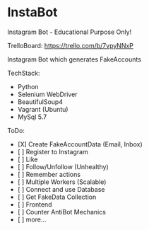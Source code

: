 # InstaBot
Instagram Bot - Educational Purpose Only!

TrelloBoard: https://trello.com/b/7vpyNNxP

Instagram Bot which generates FakeAccounts

TechStack: 
- Python
- Selenium WebDriver
- BeautifulSoup4
- Vagrant (Ubuntu)
- MySql 5.7

ToDo:

<ul>
  <li>[X] Create FakeAccountData (Email, Inbox)</li>
  <li>[ ] Register to Instagram</li>
  <li>[ ] Like</li>
  <li>[ ] Follow/Unfollow (Unhealthy)</li>
  <li>[ ] Remember actions</li>
  <li>[ ] Multiple Workers (Scalable)</li>
  <li>[ ] Connect and use Database</li>
  <li>[ ] Get FakeData Collection</li>
  <li>[ ] Frontend</li>
  <li>[ ] Counter AntiBot Mechanics</li>
  <li>[ ] more...</li>
</ul>
